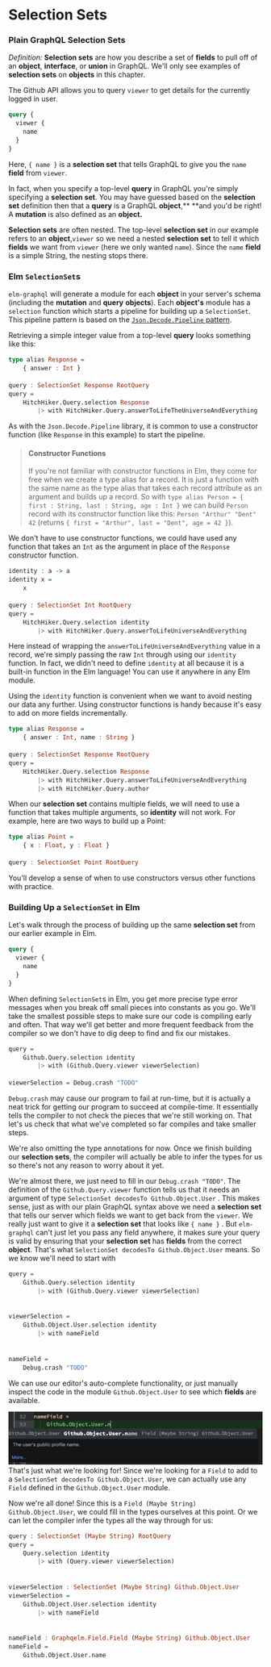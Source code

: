 # Selection Sets

### Plain GraphQL Selection Sets

_Definition:_ **Selection sets** are how you describe a set of **fields** to pull off of an **object**, **interface**, or **union** in GraphQL. We'll only see examples of **selection sets** on **objects** in this chapter.

The Github API allows you to query `viewer` to get details for the currently logged in user.

```graphql
query {
  viewer {
    name
  }
}
```

Here, `{ name }` is a **selection set** that tells GraphQL to give you the `name` **field** from `viewer`.

In fact, when you specify a top-level **query** in GraphQL you're simply specifying a **selection set**. You may have guessed based on the **selection set** definition then that a **query** is a GraphQL **object**,** **and you'd be right! A **mutation** is also defined as an **object.**

**Selection sets** are often nested. The top-level **selection set** in our example refers to an **object**,`viewer` so we need a nested **selection set** to tell it which **fields** we want from `viewer` \(here we only wanted `name`\). Since the `name` **field** is a simple String, the nesting stops there.

### Elm `SelectionSet`s

`elm-graphql` will generate a module for each **object** in your server's schema \(including the **mutation** and **query** **objects**\). Each **object's** module has a `selection` function which starts a pipeline for building up a `SelectionSet`. This pipeline pattern is based on the [`Json.Decode.Pipeline` pattern](https://github.com/NoRedInk/elm-decode-pipeline).

Retrieving a simple integer value from a top-level **query** looks something like this:

```haskell
type alias Response = 
    { answer : Int }

query : SelectionSet Response RootQuery
query =
    HitchHiker.Query.selection Response
        |> with HitchHiker.Query.answerToLifeTheUniverseAndEverything
```

As with the `Json.Decode.Pipeline` library, it is common to use a constructor function \(like `Response` in this example\) to start the pipeline.

> #### Constructor Functions
>
> If you're not familiar with constructor functions in Elm, they come for free when we create a type alias for a record. It is just a function with the same name as the type alias that takes each record attribute as an argument and builds up a record. So with `type alias Person = { first : String, last : String, age : Int }` we can build `Person` record with its constructor function like this: `Person "Arthur" "Dent" 42` \(returns `{ first = "Arthur", last = "Dent", age = 42 }`\).

We don't have to use constructor functions, we could have used any function that takes an `Int` as the argument in place of the `Response` constructor function.

```haskell
identity : a -> a
identity x =
    x

query : SelectionSet Int RootQuery
query =
    HitchHiker.Query.selection identity
        |> with HitchHiker.Query.answerToLifeUniverseAndEverything
```

Here instead of wrapping the `answerToLifeUniverseAndEverything` value in a record, we're simply passing the raw `Int` through using our `identity` function. In fact, we didn't need to define `identity`  at all because it is a built-in function in the Elm language! You can use it anywhere in any Elm module.

Using the `identity` function is convenient when we want to avoid nesting our data any further. Using constructor functions is handy because it's easy to add on more fields incrementally.

```haskell
type alias Response = 
    { answer : Int, name : String }

query : SelectionSet Response RootQuery
query =
    HitchHiker.Query.selection Response
        |> with HitchHiker.Query.answerToLifeUniverseAndEverything
        |> with HitchHiker.Query.author
```

When our **selection set** contains multiple fields, we will need to use a function that takes multiple arguments, so **identity** will not work. For example, here are two ways to build up a Point:

```haskell
type alias Point =
    { x : Float, y : Float }

query : SelectionSet Point RootQuery

```

You'll develop a sense of when to use constructors versus other functions with practice.

### Building Up a `SelectionSet` in Elm

Let's walk through the process of building up the same **selection set** from our earlier example in Elm.

```graphql
query {
  viewer {
    name
  }
}
```

When defining `SelectionSet`s in Elm, you get more precise type error messages when you break off small pieces into constants as you go. We'll take the smallest possible steps to make sure our code is compiling early and often. That way we'll get better and more frequent feedback from the compiler so we don't have to dig deep to find and fix our mistakes.

```haskell
query =
    Github.Query.selection identity
        |> with (Github.Query.viewer viewerSelection)

viewerSelection = Debug.crash "TODO"
```

`Debug.crash` may cause our program to fail at run-time, but it is actually a neat trick for getting our program to succeed at compile-time. It essentially tells the compiler to not check the pieces that we're still working on. That let's us check that what we've completed so far compiles and take smaller steps.

We're also omitting the type annotations for now. Once we finish building our **selection sets**, the compiler will actually be able to infer the types for us so there's not any reason to worry about it yet.

We're almost there, we just need to fill in our `Debug.crash "TODO"`. The definition of the `Github.Query.viewer` function tells us that it needs an argument of type `SelectionSet decodesTo Github.Object.User` . This makes sense, just as with our plain GraphQL syntax above we need a **selection set** that tells our server which fields we want to get back from the `viewer`. We really just want to give it a **selection set** that looks like `{ name }` . But `elm-graphql` can't just let you pass any field anywhere, it makes sure your query is valid by ensuring that your **selection set** has **fields** from the correct **object**. That's what `SelectionSet decodesTo Github.Object.User` means. So we know we'll need to start with

```haskell
query =
    Github.Query.selection identity
        |> with (Github.Query.viewer viewerSelection)


viewerSelection =
    Github.Object.User.selection identity
        |> with nameField


nameField =
    Debug.crash "TODO"
```

We can use our editor's auto-complete functionality, or just manually inspect the code in the module `Github.Object.User` to see which **fields** are available.

![](/assets/nameField.png)That's just what we're looking for! Since we're looking for a `Field` to add to a `SelectionSet decodesTo Github.Object.User`, we can actually use any `Field` defined in the `Github.Object.User` module.

Now we're all done! Since this is a `Field (Maybe String) Github.Object.User`, we could fill in the types ourselves at this point. Or we can let the compiler infer the types all the way through for us:

```haskell
query : SelectionSet (Maybe String) RootQuery
query =
    Query.selection identity
        |> with (Query.viewer viewerSelection)


viewerSelection : SelectionSet (Maybe String) Github.Object.User
viewerSelection =
    Github.Object.User.selection identity
        |> with nameField


nameField : Graphqelm.Field.Field (Maybe String) Github.Object.User
nameField =
    Github.Object.User.name
```



